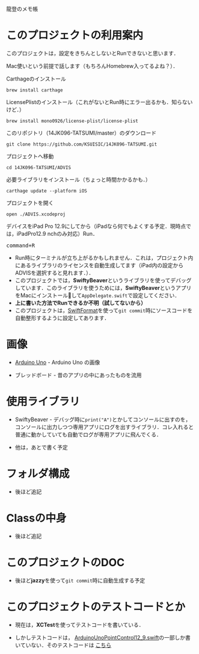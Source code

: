 龍登のメモ帳

# このプロジェクトの利用案内
このプロジェクトは，設定をきちんとしないとRunできないと思います．

Mac使いという前提で話します（もちろんHomebrew入ってるよね？）．

Carthageのインストール

`brew install carthage`

LicensePlistのインストール（これがないとRun時にエラー出るかも．知らないけど．）

`brew install mono0926/license-plist/license-plist`

このリポジトリ（14JK096-TATSUMI/master）のダウンロード

`git clone https://github.com/KSUISIC/14JK096-TATSUMI.git`

プロジェクトへ移動

`cd 14JK096-TATSUMI/ADVIS`

必要ライブラリをインストール（ちょっと時間かかるかも．）

`carthage update --platform iOS`

プロジェクトを開く

`open ./ADVIS.xcodeproj`

デバイスをiPad Pro 12.9にしてから（iPadなら何でもよくする予定．現時点では，iPadPro12.9 nchのみ対応）Run．

<kbd><kbd>command</kbd>+<kbd>R</kbd></kbd>

- Run時にターミナルが立ち上がるかもしれません．これは，プロジェクト内にあるライブラリのライセンスを自動生成してます（iPad内の設定からADVISを選択すると見れます．）．
- このプロジェクトでは，**SwiftyBeaver**というライブラリを使ってデバッグしています．このライブラリを使うためには，**SwiftyBeaver**というアプリをMacにインストールして`AppDelegate.swift`で設定してください．
- **上に書いた方法でRunできるか不明（試してないから）**
- このプロジェクトは，[SwiftFormat](https://github.com/nicklockwood/SwiftFormat)を使って`git commit`時にソースコードを自動整形するように設定してあります．

# 画像

- [Arduino Uno](https://pixabay.com/ja/arduino-arduino%E3%81%AEuno-%E6%8A%80%E8%A1%93-%E3%83%87%E3%82%B8%E3%82%BF%E3%83%AB-2168193/) - Arduino Uno の画像

- ブレッドボード - 昔のアプリの中にあったものを流用

# 使用ライブラリ
 - SwiftyBeaver - デバッグ時に`print("A")`とかしてコンソールに出すのを，コンソールに出力しつつ専用アプリにログを出すライブラリ．コレ入れると普通に動かしていても自動でログが専用アプリに飛んでくる．
 
 - 他は，あとで書く予定
 
 # フォルダ構成
 
 - 後ほど追記
 
 # Classの中身
 
 - 後ほど追記
 
 # このプロジェクトのDOC
 
 - 後ほど**jazzy**を使って`git commit`時に自動生成する予定
 
 # このプロジェクトのテストコードとか
 
 - 現在は，**XCTest**を使ってテストコードを書いている．
 
 - しかしテストコードは， [ArduinoUnoPointControl12_9.swift](https://github.com/KSUISIC/14JK096-TATSUMI/blob/master/ADVIS/ADVIS/ArduinoUnoPointControl12_9.swift)の一部しか書いていない．そのテストコードは [こちら](https://github.com/KSUISIC/14JK096-TATSUMI/blob/master/ADVIS/ADVISTests/ArduinoUnoPointControl12_9Tests.swift)


